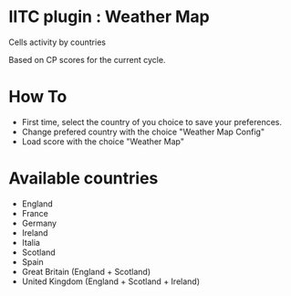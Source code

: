 # IITC plugin : Weather Map

 Cells activity by countries

 Based on CP scores for the current cycle.

# How To

 - First time, select the country of you choice to save your preferences.
  - Change prefered country with the choice "Weather Map Config"
 - Load score with the choice "Weather Map"

# Available countries
 - England
 - France
 - Germany
 - Ireland
 - Italia
 - Scotland
 - Spain
 - Great Britain (England + Scotland)
 - United Kingdom (England + Scotland + Ireland)
